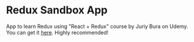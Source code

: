 # Redux Sandbox App

App to learn Redux using "React + Redux" course by Juriy Bura on Udemy. You can get it [here](https://www.udemy.com/course/pro-react-redux/). Highly recommended! 